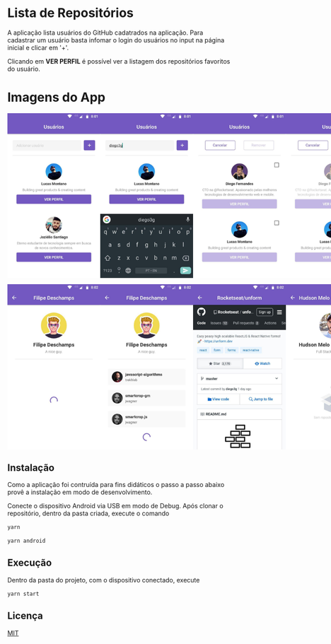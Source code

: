 # Lista de Repositórios

A aplicação lista usuários do GitHub cadatrados na aplicação. Para cadastrar um usuário basta infomar o login do usuários no input na página inicial e clicar em '+'.

Clicando em <strong>VER PERFIL</strong> é possível ver a listagem dos repositórios favoritos do usuário.

# Imagens do App
<p style="display: flex !important; justify-content: space-evenly !important">
  <img src=".github/user-list.jpg" width="210px"} />
  <img src=".github/add-user.jpg" width="210px"} />
  <img src=".github/mark-user-to-remove.jpg" width="210px"} />
  <img src=".github/remove-user.jpg" width="210px"} />
</p>
<p style="display: flex !important; justify-content: space-evenly !important">
  <img src=".github/loading-starred-list.jpg" width="210px"} />
  <img src=".github/view-starred-list.jpg" width="210px"} />
  <img src=".github/open-repository.jpg" width="210px"} />
  <img src=".github/without-starred-list.jpg" width="210px"} />
</p>

## Instalação

Como a aplicação foi contruída para fins didáticos o passo a passo abaixo provê a instalação em modo de desenvolvimento.

Conecte o dispositivo Android via USB em modo de Debug. Após clonar o repositório, dentro da pasta criada, execute o comando

```bash
yarn
```
```bash
yarn android
```

## Execução

Dentro da pasta do projeto, com o dispositivo conectado, execute

```bash
yarn start
```

## Licença
[MIT](https://choosealicense.com/licenses/mit/)
